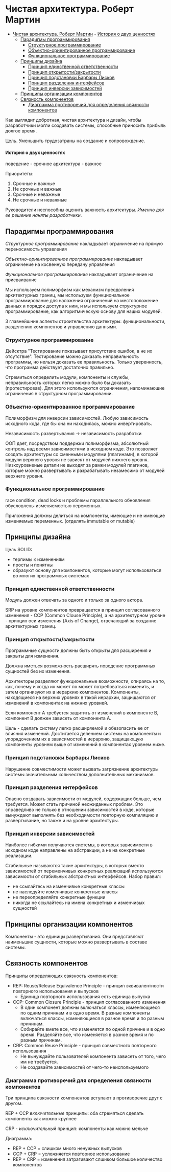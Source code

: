Чистая архитектура. Роберт Мартин
=================================
- [Чистая архитектура. Роберт Мартин](#--------------------------------)
      - [История о двух ценностях](#------------------------)
  * [Парадигмы программирования](#--------------------------)
    + [Структурное программирование](#----------------------------)
    + [Объектно-ориентированное программирование](#-----------------------------------------)
    + [Функциональное программирование](#-------------------------------)
  * [Принципы дизайна](#----------------)
    + [Принцип единственной ответственности](#------------------------------------)
    + [Принцип открытости/закрытости](#-----------------------------)
    + [Принцип подстановки Барбары Лисков](#----------------------------------)
    + [Принцип разделения интерфейсов](#------------------------------)
    + [Принцип инверсии зависимостей](#-----------------------------)
  * [Принципы организации компонентов](#--------------------------------)
  * [Связность компонентов](#---------------------)
    + [Диаграмма противоречий для определения связности компонентов](#------------------------------------------------------------)
 
Как выглядит добротная, чистая архитектура и дизайн, чтобы разработчики могли создавать системы, способные приносить
прибыль долгое время.

Цель. Уменьшить трудозатраны на создание и сопровождение.

#### История о двух ценностях

поведение - срочное
архитектура - важное

Приоритеты:
1. Срочные и важные
2. Не срочные и важные
3. Срочные и неважные
4. Не срочные и неважные

Руководители неспособны оценить важность архитектуры. _Именно для ее решение наняты разработчики_. 

## Парадигмы программирования

_Структурное программирование_ накладывает ограничение на прямую переносимость управления

_Объектно-ориентированное программирование_ накладывает ограничение на косвенную передачу управления

_Функциональное программирование_ накладывает ограничение на присваивание

Мы используем полиморфизм как механизм преодоления архитектурных границ, мы используем функциональное программирование
для наложения ограничений на местоположение данных и порядок доступа к ним, и мы используем структурное
программирование, как алгоритмическую основу для наших модулей.

3 главнейшние аспекты строительства архитектуры: функциональности, разделению компонентов и управлению данными.

### Структурное программирование

Дейсктра "Тестирование показывает присутствие ошибок, а не их отсутствие". Тестирование можно доказать неправильность
программы, но нельзя доказать ее правильность. Только уверенность, что программа действует достаточно правильно.

Стремиться определить модули, компоненты и службы, неправильность которых легко можно было бы доказать (протестировав).
Для этого используются ограничения, напоминающие ограничения в структурном программировании.

### Объектно-ориентированное программирование

Полиморфизм для инверсии зависимостей. Любую зависимость исходного кода, где бы она ни находилась, можно инвертировать.

Независимость развертывания -> независимость разработки

ООП дает, посредством поддержки полиморфизма, абсолютный контроль над всеми зависимостями в исходном коде. Это позволяет
создать архитектуры со сменными модулями (плагинами), в которой модули верхнего уровня не зависят от модулей нижнего
уровня. Низкоуровненые детали не выходят за рамки модулей плагинов, которые можно развертывать и разрабатывать незамесимо
от модулей верхнего уровня.

### Функциональное программирование

race condition, dead locks и проблемы параллельного обновления обусловлены изменяемостью переменных.

Приложения должны делиться на компоненты, имеющие и не имеющие изменяемых переменных. (отделять immutable от mutable)

## Принципы дизайна

Цель SOLID:
- терпимы к изменениям
- просты и понятны
- образуют основу для компонентов, которые могут использоваться во многих программных системах

### Принцип единственной ответственности

Модуль должен отвечать за одного и только за одного актора.

SRP на уровне компонентов превращается в принцип согласованного изменения - CCP (Common Clouse Principle), а на
архитектурном уровне - принцип оси изменения (Axis of Change), отвечающий за создание архитектурных границ.

### Принцип открытости/закрытости

Программные сущности должны быть открыты для расширения и закрыты для изменения.

Должна иметься возможность расширять поведение программных сущностей без их изменения.

Архитекторы разделяют функциональные возможности, опираясь на то, как, почему и когда их может по может потребоваться
изменить, и затем организуют их в иерархию компонентов. Компоненты, находящиеся на верхних уровнях в такой иерархии,
защищаются от изменений в компонентах на нижних уровней.

Если компонент A требуется защитить от изменений в компоненте B, компонент B должен зависеть от компонента A.

Цель - сделать систему легко расширяемой и обезопасить ее от влияния изменений. Достигается делением системы на компоненты
и упорядочением их в зависимостей в иерархию, защищающую компоненты уровнем выше от изменений в компонентах уровнем ниже.

### Принцип подстановки Барбары Лисков

Нарушение совместимости может вызвать загрязнение архитектуры системы значительным количеством дополнительных механизмов.

### Принцип разделения интерфейсов

Опасно создавать зависимости от модулей, содержащих больше, чем требуется. Может стать причиной неожиданных проблем.
Это справедливо не только в отношении зависимостей в коде, которые вынуждают выполнять без необходимости повторную компиляцию и развертывание, но также и на
уровне архитектуры.

### Принцип инверсии зависимостей

Наиболее гибкими получаются системы, в которых зависимости в исходном коде направлены на абстракции, а не на конкретные
реализации.

Стабильные называются такие архитектуры, в которых вместо зависимостей от переменчивых конкретных реализаций используются
зависимости от стабильных абстрактных интерфейсов. Набор правил:
- не ссылайтесь на изменчивые конкретные классы
- не наследуйте изменчивые конкретные классы
- не переопределяйте конкретные функции
- никогда не ссылайтесь на имена конкретных и изменчивых сущностей

## Принципы организации компонентов

Компоненты - это единицы развертывания. Они представляют наименьшие сущности, которые можно развертывать в составе системы.

## Связность компонентов

Принципы определяющих связность компонентов:
- REP: Reuse/Release Equivalence Principle - принцип эквивалентности повторного использования и выпусков
    - Единица повторного использования есть единица выпуска
- CCP: Common Closure Principle - принцип согласованного изменения
    - В один компонент должны включаться классы, изменяющиеся по одним причинам и в одно время. В разные компоненты
    включаться классы, изменяющиеся в разное время и по разным причинам.
    - Собирайте вмете все, что изменяется по одной причине и в одно время. Разделяйте все, что изменяется в разное время
    и по разным причинам.
- CRP: Common Reuse Principle - принцип совместного повторного использования
    - Не вынуждайте пользователей компонента зависеть от того, чего им не требуется.
    - Не создавайте зависимостей от чего-то неиспользуемого
 
 ### Диаграмма противоречий для определения связности компонентов
 
 Три принципа связности компонентов вступают в противоречие друг с другом.
 
 REP + CCP _включетельные_ принципы: оба стремяться сделать компоненты как можно крупнее
 
 CRP - _исключительный_ принцип: компоненты как можно мельче
 
 Диаграмма:
 - REP + CCP = слишком много ненужных выпусков
 - CCP + CRP = усложняется повторное использование
 - REP + CRP = изменения затрагивают слшиком большое количество компонентов
    















